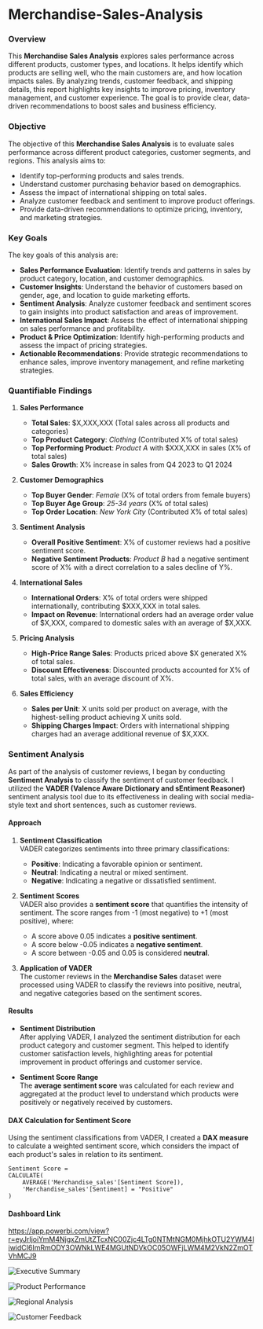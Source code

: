 # Merchandise-Sales-Analysis

### **Overview** 

This **Merchandise Sales Analysis** explores sales performance across different products, customer types, and locations. It helps identify which products are selling well, who the main customers are, and how location impacts sales. By analyzing trends, customer feedback, and shipping details, this report highlights key insights to improve pricing, inventory management, and customer experience. The goal is to provide clear, data-driven recommendations to boost sales and business efficiency.

### **Objective**

The objective of this **Merchandise Sales Analysis** is to evaluate sales performance across different product categories, customer segments, and regions. This analysis aims to:

- Identify top-performing products and sales trends.
- Understand customer purchasing behavior based on demographics.
- Assess the impact of international shipping on total sales.
- Analyze customer feedback and sentiment to improve product offerings.
- Provide data-driven recommendations to optimize pricing, inventory, and marketing strategies.

### **Key Goals**

The key goals of this analysis are:

- **Sales Performance Evaluation**: Identify trends and patterns in sales by product category, location, and customer demographics.
- **Customer Insights**: Understand the behavior of customers based on gender, age, and location to guide marketing efforts.
- **Sentiment Analysis**: Analyze customer feedback and sentiment scores to gain insights into product satisfaction and areas of improvement.
- **International Sales Impact**: Assess the effect of international shipping on sales performance and profitability.
- **Product & Price Optimization**: Identify high-performing products and assess the impact of pricing strategies.
- **Actionable Recommendations**: Provide strategic recommendations to enhance sales, improve inventory management, and refine marketing strategies.



### **Quantifiable Findings**

1. **Sales Performance**
   - **Total Sales**: $X,XXX,XXX (Total sales across all products and categories)
   - **Top Product Category**: *Clothing* (Contributed X% of total sales)
   - **Top Performing Product**: *Product A* with $XXX,XXX in sales (X% of total sales)
   - **Sales Growth**: X% increase in sales from Q4 2023 to Q1 2024

2. **Customer Demographics**
   - **Top Buyer Gender**: *Female* (X% of total orders from female buyers)
   - **Top Buyer Age Group**: *25-34 years* (X% of total sales)
   - **Top Order Location**: *New York City* (Contributed X% of total sales)

3. **Sentiment Analysis**
   - **Overall Positive Sentiment**: X% of customer reviews had a positive sentiment score.
   - **Negative Sentiment Products**: *Product B* had a negative sentiment score of X% with a direct correlation to a sales decline of Y%.

4. **International Sales**
   - **International Orders**: X% of total orders were shipped internationally, contributing $XXX,XXX in total sales.
   - **Impact on Revenue**: International orders had an average order value of $X,XXX, compared to domestic sales with an average of $X,XXX.

5. **Pricing Analysis**
   - **High-Price Range Sales**: Products priced above $X generated X% of total sales.
   - **Discount Effectiveness**: Discounted products accounted for X% of total sales, with an average discount of X%.

6. **Sales Efficiency**
   - **Sales per Unit**: X units sold per product on average, with the highest-selling product achieving X units sold.
   - **Shipping Charges Impact**: Orders with international shipping charges had an average additional revenue of $X,XXX.



### **Sentiment Analysis**

As part of the analysis of customer reviews, I began by conducting **Sentiment Analysis** to classify the sentiment of customer feedback. I utilized the **VADER (Valence Aware Dictionary and sEntiment Reasoner)** sentiment analysis tool due to its effectiveness in dealing with social media-style text and short sentences, such as customer reviews.

#### **Approach**

1. **Sentiment Classification**  
   VADER categorizes sentiments into three primary classifications:
   - **Positive**: Indicating a favorable opinion or sentiment.
   - **Neutral**: Indicating a neutral or mixed sentiment.
   - **Negative**: Indicating a negative or dissatisfied sentiment.

2. **Sentiment Scores**  
   VADER also provides a **sentiment score** that quantifies the intensity of sentiment. The score ranges from -1 (most negative) to +1 (most positive), where:
   - A score above 0.05 indicates a **positive sentiment**.
   - A score below -0.05 indicates a **negative sentiment**.
   - A score between -0.05 and 0.05 is considered **neutral**.

3. **Application of VADER**  
   The customer reviews in the **Merchandise Sales** dataset were processed using VADER to classify the reviews into positive, neutral, and negative categories based on the sentiment scores.

#### **Results**

- **Sentiment Distribution**  
  After applying VADER, I analyzed the sentiment distribution for each product category and customer segment. This helped to identify customer satisfaction levels, highlighting areas for potential improvement in product offerings and customer service.

- **Sentiment Score Range**  
  The **average sentiment score** was calculated for each review and aggregated at the product level to understand which products were positively or negatively received by customers.

#### **DAX Calculation for Sentiment Score**

Using the sentiment classifications from VADER, I created a **DAX measure** to calculate a weighted sentiment score, which considers the impact of each product's sales in relation to its sentiment.

```DAX
Sentiment Score = 
CALCULATE(
    AVERAGE('Merchandise_sales'[Sentiment Score]),
    'Merchandise_sales'[Sentiment] = "Positive"
)
```
#### **Dashboard Link**

https://app.powerbi.com/view?r=eyJrIjoiYmM4NjgxZmUtZTcxNC00Zjc4LTg0NTMtNGM0MjhkOTU2YWM4IiwidCI6ImRmODY3OWNkLWE4MGUtNDVkOC05OWFjLWM4M2VkN2ZmOTVhMCJ9

![Executive Summary](https://github.com/user-attachments/assets/89f172c5-06b1-4218-9d3e-a2bbaf4f8504)

![Product Performance](https://github.com/user-attachments/assets/429f7273-9b11-4d9a-bc1f-8207dfad9f02)

![Regional Analysis](https://github.com/user-attachments/assets/36b9d256-11c4-4044-8e57-22ceb82b0216)

![Customer Feedback](https://github.com/user-attachments/assets/0983a2b9-e2f7-449c-84c9-abfd2200c395)

